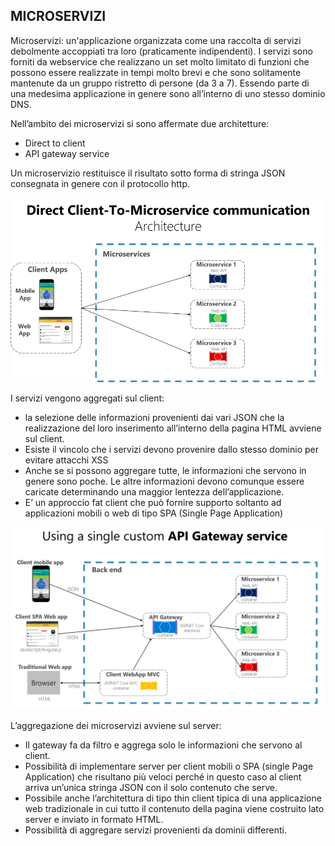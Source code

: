 ## **MICROSERVIZI**


Microservizi: un'applicazione organizzata come una raccolta di servizi debolmente accoppiati tra loro (praticamente indipendenti). I servizi sono forniti da webservice che realizzano un set molto limitato di funzioni che possono essere realizzate in tempi molto brevi e che sono solitamente mantenute da un gruppo ristretto di persone (da 3 a 7). Essendo parte di una medesima applicazione in genere sono all’interno di uno stesso dominio DNS. 

Nell’ambito dei microservizi si sono affermate due architetture:
-	Direct to client
-	API gateway service

Un microservizio restituisce il risultato sotto forma di stringa JSON consegnata in genere con il protocollo http.

 ![directmicro](directmicro.png)
 

I servizi vengono aggregati sul client: 
-	la selezione delle informazioni provenienti dai vari JSON che la realizzazione del loro inserimento all’interno della pagina HTML avviene sul client.
-	Esiste il vincolo che i servizi devono provenire dallo stesso dominio per evitare attacchi XSS
-	Anche se si possono aggregare tutte, le informazioni che servono in genere sono poche.  Le altre informazioni devono comunque essere caricate determinando una maggior lentezza dell’applicazione.
-	E’ un approccio fat client che può fornire supporto soltanto ad applicazioni mobili o web di tipo SPA (Single Page Application)
 
 ![gatewaymicro](gatewaymicro.png)

L’aggregazione dei microservizi avviene sul server:
-	Il gateway fa da filtro e aggrega solo le informazioni che servono al client.
-	Possibilità di implementare server per client mobili o SPA (single Page Application) che risultano più veloci perché in questo caso al client arriva un’unica stringa JSON con il solo contenuto che serve.
-	Possibile anche l’architettura di tipo thin client tipica di una applicazione web tradizionale in cui tutto il contenuto della pagina viene costruito lato server e inviato in formato HTML. 
-	Possibilità di aggregare servizi provenienti da dominii differenti.
